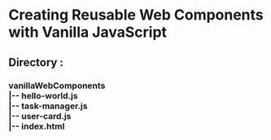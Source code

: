 <h1>Creating Reusable Web Components with Vanilla JavaScript

<h2>Directory :

<h3>vanillaWebComponents<br>
|-- hello-world.js<br>
|-- task-manager.js<br>
|-- user-card.js<br>
|-- index.html</h3>
